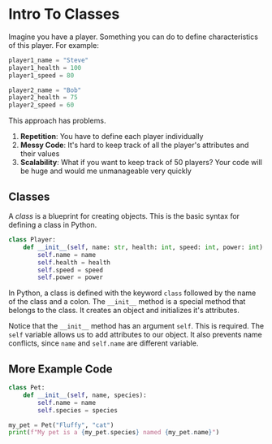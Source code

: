 # Intro To Classes
Imagine you have a player. Something you can do to define characteristics of this player. For example:

```py
player1_name = "Steve"
player1_health = 100
player1_speed = 80

player2_name = "Bob"
player2_health = 75
player2_speed = 60
```

This approach has problems. 
1. **Repetition**: You have to define each player individually
2. **Messy Code**: It's hard to keep track of all the player's attributes and their values
3. **Scalability**: What if you want to keep track of 50 players? Your code will be huge and would me unmanageable very quickly

## Classes
A *class* is a blueprint for creating objects. This is the basic syntax for defining a class in Python.

```py
class Player:
    def __init__(self, name: str, health: int, speed: int, power: int):
        self.name = name
        self.health = health
        self.speed = speed
        self.power = power
```

In Python, a class is defined with the keyword `class` followed by the name of the class and a colon. The `__init__` method is a special method that belongs to the class. It creates an object and initializes it's attributes.

Notice that the `__init__` method has an argument `self`. This is required. The `self` variable allows us to add attributes to our object. It also prevents name conflicts, since `name` and `self.name` are different variable.

## More Example Code

```py
class Pet:
    def __init__(self, name, species):
        self.name = name
        self.species = species

my_pet = Pet("Fluffy", "cat")
print(f"My pet is a {my_pet.species} named {my_pet.name}")
```
